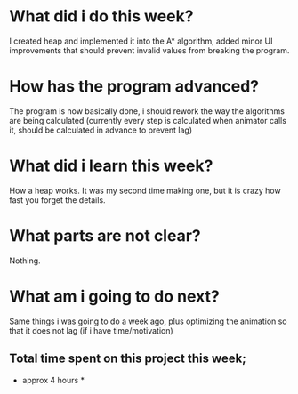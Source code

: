 # What did i do this week?

I created heap and implemented it into the A* algorithm, added minor UI improvements that should prevent invalid values from breaking the program.


# How has the program advanced?

The program is now basically done, i should rework the way the algorithms are being calculated (currently every step is calculated when animator calls it, should be calculated in advance to prevent lag)


# What did i learn this week?

How a heap works. It was my second time making one, but it is crazy how fast you forget the details.


# What parts are not clear?

Nothing.


# What am i going to do next?

Same things i was going to do a week ago, plus optimizing the animation so that it does not lag (if i have time/motivation)


## Total time spent on this project this week;

* approx 4 hours *
